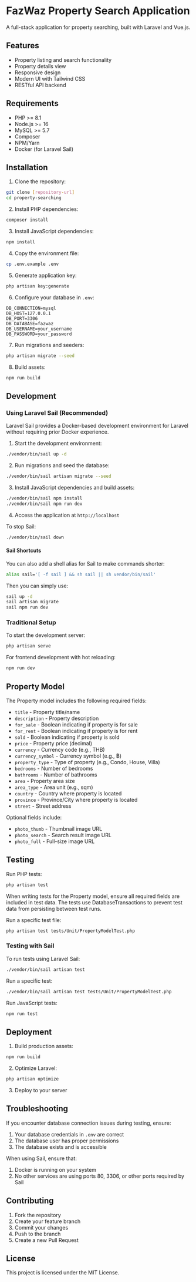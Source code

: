 # FazWaz Property Search Application

A full-stack application for property searching, built with Laravel and Vue.js.

## Features

- Property listing and search functionality
- Property details view
- Responsive design
- Modern UI with Tailwind CSS
- RESTful API backend

## Requirements

- PHP >= 8.1
- Node.js >= 16
- MySQL >= 5.7
- Composer
- NPM/Yarn
- Docker (for Laravel Sail)

## Installation

1. Clone the repository:
```bash
git clone [repository-url]
cd property-searching
```

2. Install PHP dependencies:
```bash
composer install
```

3. Install JavaScript dependencies:
```bash
npm install
```

4. Copy the environment file:
```bash
cp .env.example .env
```

5. Generate application key:
```bash
php artisan key:generate
```

6. Configure your database in `.env`:
```
DB_CONNECTION=mysql
DB_HOST=127.0.0.1
DB_PORT=3306
DB_DATABASE=fazwaz
DB_USERNAME=your_username
DB_PASSWORD=your_password
```

7. Run migrations and seeders:
```bash
php artisan migrate --seed
```

8. Build assets:
```bash
npm run build
```

## Development

### Using Laravel Sail (Recommended)

Laravel Sail provides a Docker-based development environment for Laravel without requiring prior Docker experience.

1. Start the development environment:
```bash
./vendor/bin/sail up -d
```

2. Run migrations and seed the database:
```bash
./vendor/bin/sail artisan migrate --seed
```

3. Install JavaScript dependencies and build assets:
```bash
./vendor/bin/sail npm install
./vendor/bin/sail npm run dev
```

4. Access the application at `http://localhost`

To stop Sail:
```bash
./vendor/bin/sail down
```

#### Sail Shortcuts

You can also add a shell alias for Sail to make commands shorter:

```bash
alias sail='[ -f sail ] && sh sail || sh vendor/bin/sail'
```

Then you can simply use:
```bash
sail up -d
sail artisan migrate
sail npm run dev
```

### Traditional Setup

To start the development server:

```bash
php artisan serve
```

For frontend development with hot reloading:

```bash
npm run dev
```

## Property Model

The Property model includes the following required fields:

- `title` - Property title/name
- `description` - Property description
- `for_sale` - Boolean indicating if property is for sale
- `for_rent` - Boolean indicating if property is for rent
- `sold` - Boolean indicating if property is sold
- `price` - Property price (decimal)
- `currency` - Currency code (e.g., THB)
- `currency_symbol` - Currency symbol (e.g., ฿)
- `property_type` - Type of property (e.g., Condo, House, Villa)
- `bedrooms` - Number of bedrooms
- `bathrooms` - Number of bathrooms
- `area` - Property area size
- `area_type` - Area unit (e.g., sqm)
- `country` - Country where property is located
- `province` - Province/City where property is located
- `street` - Street address

Optional fields include:
- `photo_thumb` - Thumbnail image URL
- `photo_search` - Search result image URL
- `photo_full` - Full-size image URL

## Testing

Run PHP tests:
```bash
php artisan test
```

When writing tests for the Property model, ensure all required fields are included in test data. The tests use DatabaseTransactions to prevent test data from persisting between test runs.

Run a specific test file:
```bash
php artisan test tests/Unit/PropertyModelTest.php
```

### Testing with Sail

To run tests using Laravel Sail:
```bash
./vendor/bin/sail artisan test
```

Run a specific test:
```bash
./vendor/bin/sail artisan test tests/Unit/PropertyModelTest.php
```

Run JavaScript tests:
```bash
npm run test
```

## Deployment

1. Build production assets:
```bash
npm run build
```

2. Optimize Laravel:
```bash
php artisan optimize
```

3. Deploy to your server

## Troubleshooting

If you encounter database connection issues during testing, ensure:
1. Your database credentials in `.env` are correct
2. The database user has proper permissions
3. The database exists and is accessible

When using Sail, ensure that:
1. Docker is running on your system
2. No other services are using ports 80, 3306, or other ports required by Sail

## Contributing

1. Fork the repository
2. Create your feature branch
3. Commit your changes
4. Push to the branch
5. Create a new Pull Request

## License

This project is licensed under the MIT License.